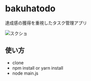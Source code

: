 # bakuhatodo
達成感の獲得を重視したタスク管理アプリ

![スクショ](https://i.gyazo.com/2bd5abd9b477d3a5e5cfde970f22de0a.png)

## 使い方
* clone
* npm install or yarn install
* node main.js
